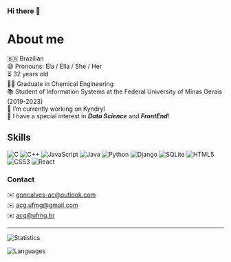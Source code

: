 ### Hi there 👋

<!--
**goncalves-ac/Goncalves-AC** is a ✨ _special_ ✨ repository because its `README.md` (this file) appears on your GitHub profile.

Here are some ideas to get you started:

- 🔭 I’m currently working on ...
- 🌱 I’m currently learning ...
- 👯 I’m looking to collaborate on ...
- 🤔 I’m looking for help with ...
- 💬 Ask me about ...
- 📫 How to reach me: ...
- 😄 Pronouns: ...
- ⚡ Fun fact: ...
-->

# About me
🇧🇷 Brazilian<br />
😄 Pronouns: Ela / Ella / She / Her<br />
⏳ 32 years old<br />
👨‍🎓 Graduate in Chemical Engineering<br />
📚 Student of Information Systems at the Federal University of Minas Gerais (2019-2023)<br />
🔭 I’m currently working on Kyndryl<br />
🤩 I have a special interest in ***Data Science*** and ***FrontEnd***!<br />

## Skills
![C](https://img.shields.io/badge/C-00599C?style=for-the-badge&logo=c&logoColor=white)
![C++](https://img.shields.io/badge/C%2B%2B-00599C?style=for-the-badge&logo=c%2B%2B&logoColor=white)
![JavaScript](https://img.shields.io/badge/JavaScript-F7DF1E?style=for-the-badge&logo=javascript&logoColor=black)
![Java](https://img.shields.io/badge/Java-ED8B00?style=for-the-badge&logo=java&logoColor=white)
![Python](https://img.shields.io/badge/Python-14354C?style=for-the-badge&logo=python&logoColor=white)
![Django](https://img.shields.io/badge/Django-092E20?style=for-the-badge&logo=django&logoColor=white)
![SQLite](https://img.shields.io/badge/SQLite-07405E?style=for-the-badge&logo=sqlite&logoColor=white)
![HTML5](https://img.shields.io/badge/HTML5-E34F26?style=for-the-badge&logo=html5&logoColor=white)
![CSS3](https://img.shields.io/badge/CSS3-1572B6?style=for-the-badge&logo=css3&logoColor=white)
![React](https://img.shields.io/badge/React-61DAFB?style=for-the-badge&logo=react&logoColor=black)

### Contact
✉️ goncalves-ac@outlook.com<br />
✉️ acg.ufmg@gmail.com<br />
✉️ acg@ufmg.br<br />

---
![Statistics](https://github-readme-stats.vercel.app/api?username=goncalves-ac&show_icons=true&theme=midnight-purple)

![Languages](https://github-readme-stats.vercel.app/api/top-langs/?username=goncalves-ac&theme=midnight-purple)
